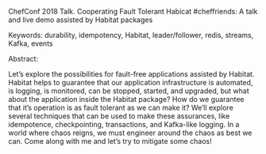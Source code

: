 ChefConf 2018 Talk. Cooperating Fault Tolerant Habicat #cheffriends: A talk and live demo assisted by Habitat packages

Keywords: durability, idempotency, Habitat, leader/follower, redis, streams, Kafka, events

Abstract:

Let’s explore the possibilities for fault-free applications assisted by Habitat. Habitat helps to guarantee that our application infrastructure is automated, is logging, is monitored, can be stopped, started, and upgraded, but what about the application inside the Habitat package? How do we guarantee that it’s operation is as fault tolerant as we can make it? We’ll explore several techniques that can be used to make these assurances, like idempotence, checkpointing, transactions, and Kafka-like logging.
In a world where chaos reigns, we must engineer around the chaos as best we can. Come along with me and let’s try to mitigate some chaos!
